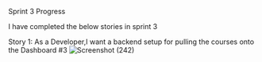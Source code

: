 Sprint 3 Progress

I have completed the below stories in sprint 3

Story 1: As a Developer,I want a backend setup for pulling the courses onto the Dashboard #3
![Screenshot (242)](https://user-images.githubusercontent.com/77815724/144775816-27b256b9-190e-489b-a0a8-c33e4da20206.png)
